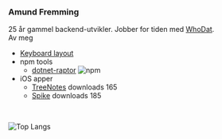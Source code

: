 ### Amund Fremming
25 år gammel backend-utvikler. Jobber for tiden med [WhoDat](https://github.com/Amund-Fremming/WhoDat).
<br>
Av meg
- [Keyboard layout](https://configure.zsa.io/ergodox-ez/layouts/YVddv/latest/0)
- npm tools
    - [dotnet-raptor](https://www.npmjs.com/package/dotnet-raptor) ![npm](https://img.shields.io/npm/dt/dotnet-raptor)
- iOS apper
    - [TreeNotes](https://apps.apple.com/no/app/treenotes/id6478814388?l=nb) downloads 165
    - [Spike](https://apps.apple.com/no/app/spike-drikkelek/id6477693860?l=nb) downloads 185
 
<br />

![Top Langs](https://github-readme-stats.vercel.app/api/top-langs/?username=amund-fremming&hide_progress=true)
